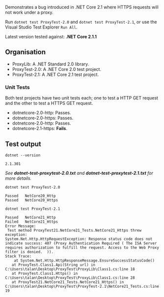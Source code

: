 Demonstrates a bug introduced in .NET Core 2.1 where HTTPS requests will not work under a proxy.

Run `dotnet test ProxyTest-2.0` and `dotnet test ProxyTest-2.1`, or use the Visual Studio Test Explorer `Run All`.

Latest version tested against: **.NET Core 2.1.1**

## Organisation
- ProxyLib: A .NET Standard 2.0 library.
- ProxyTest-2.0: A .NET Core 2.0 test project.
- ProxyTest-2.1: A .NET Core 2.1 test project.

### Unit Tests
Both test projects have two unit tests each; one to test a HTTP GET request and the other to test a HTTPS GET request.
- dotnetcore-2.0-http: Passes.
- dotnetcore-2.0-https: Passes.
- dotnetcore-2.0-http: Passes.
- dotnetcore-2.1-https: **Fails**.

## Test output
`dotnet --version`
```
2.1.301
```

_See **dotnet-test-proxytest-2.0.txt** and **dotnet-test-proxytest-2.1.txt** for more details._

`dotnet test ProxyTest-2.0`
```
Passed   NetCore20_Http
Passed   NetCore20_Https
```

`dotnet test ProxyTest-2.1`
```
Passed   NetCore21_Http
Failed   NetCore21_Https
Error Message:
 Test method ProxyTest21.NetCore21_Tests.NetCore21_Https threw exception: 
System.Net.Http.HttpRequestException: Response status code does not indicate success: 407 (Proxy Authentication Required ( The ISA Server requires authorization to fulfill the request. Access to the Web Proxy filter is denied.  )).
Stack Trace:
    at System.Net.Http.HttpResponseMessage.EnsureSuccessStatusCode()
   at ProxyTest.Class1.Api(String url) in C:\Users\talan\Desktop\ProxyTest\ProxyLib\Class1.cs:line 18
   at ProxyTest.Class1.Https() in C:\Users\talan\Desktop\ProxyTest\ProxyLib\Class1.cs:line 28
   at ProxyTest21.NetCore21_Tests.NetCore21_Https() in C:\Users\talan\Desktop\ProxyTest\ProxyTest-2.1\NetCore21_Tests.cs:line 19
```
